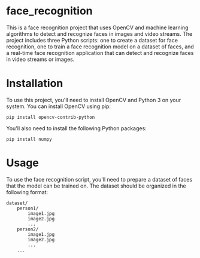 # face_recognition

This is a face recognition project that uses OpenCV and machine learning algorithms to detect and recognize faces in images and video streams. The project includes three Python scripts: one to create a dataset for face recognition, one to train a face recognition model on a dataset of faces, and a real-time face recognition application that can detect and recognize faces in video streams or images. 




# Installation

To use this project, you'll need to install OpenCV and Python 3 on your system. You can install OpenCV using pip:

```
pip install opencv-contrib-python

```

You'll also need to install the following Python packages:

```
pip install numpy

```

# Usage

To use the face recognition script, you'll need to prepare a dataset of faces that the model can be trained on. The dataset should be organized in the following format:

```
dataset/
    person1/
        image1.jpg
        image2.jpg
        ...
    person2/
        image1.jpg
        image2.jpg
        ...
    ...
```
